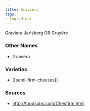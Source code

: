 ```yaml
---
title: Graviera
tags:
- ingredient
---
```

Graviera Jarlsberg OR Gruyère

### Other Names

* Graviera

### Varieties

* [[semi-firm-cheeses]]

### Sources
* http://foodsubs.com/Chesfirm.html
